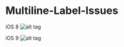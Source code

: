 # Multiline-Label-Issues

iOS 8
![alt tag](https://raw.github.com/danielphillips/Multiline-Label-Issues/master/ios8.png)

iOS 9
![alt tag](https://raw.github.com/danielphillips/Multiline-Label-Issues/master/ios9.png)
